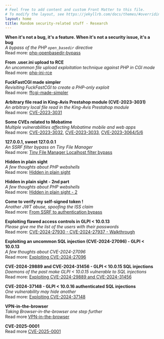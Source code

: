 ```yaml
---
# Feel free to add content and custom Front Matter to this file.
# To modify the layout, see https://jekyllrb.com/docs/themes/#overriding-theme-defaults
layout: home
title: Random security-related stuff - Research
---
```


**When it's not a bug, it's a feature. When it's not a security issue, it's a bug**\
_A bypass of the PHP `open_basedir` directive_\
Read more: [php-openbasedir-bypass](/stuff/2023/01/30/php-bug.html)

**From .user.ini upload to RCE**\
_An uncommon file upload exploitation technique against PHP in CGI mode_\
Read more: [php-ini-rce](/stuff/2023/02/01/php-ini.html)

**FuckFastCGI made simpler**\
_Revisiting FuckFastCGI to create a PHP-only exploit_\
Read more: [ffcgi-made-simpler](/stuff/2023/02/05/php-ffcgi.html)

**Arbitrary file read in King-Avis Prestahop module (CVE-2023-3031)**\
_An arbitrary local file read in the King-Avis Prestahop module_\
Read more: [CVE-2023-3031](/stuff/2023/06/01/cve-2023-3031.html)

**Some CVEs related to Mobatime**\
_Multiple vulnerabilities affecting Mobatime mobile and web apps_\
Read more: [CVE-2023-3032](/stuff/2023/06/01/cve-2023-3032.html), [CVE-2023-3033](/stuff/2023/06/01/cve-2023-3033.html), [CVE-2023-3064/5/6](/stuff/2023/06/02/cve-2023-3064_65_66.html)

**127.0.0.1, sweet 127.0.0.1**\
_An SSRF filter bypass on Tiny File Manager_\
Read more: [Tiny File Manager Localhost filter bypass](/stuff/2023/09/27/tfm_localhost_bypass.html)

**Hidden in plain sight**\
_A few thoughts about PHP webshells_\
Read more: [Hidden in plain sight](/stuff/2023/10/31/hidden-in-plain-sight.html)

**Hidden in plain sight - 2nd part**\
_A few thoughts about PHP webshells_\
Read more: [Hidden in plain sight - 2 ](/stuff/2023/11/05/hidden-in-plain-sight-2.html)

**Come to verify my self-signed token !**\
_Another JWT abuse, spoofing the ISS claim_\
Read more: [From SSRF to authentication bypass](/stuff/2023/12/28/jwt_iss.html)

**Exploiting flawed access controls in GLPI < 10.0.13**\
_Please give me the list of the users with their passwords_\
Read more: [CVE-2024-27930 - CVE-2024-27937 - Walkthrough](/stuff/2024/02/29/glpi-pwned.html)

**Exploiting an uncommon SQL injection (CVE-2024-27096) - GLPI < 10.0.13**\
_A few thoughts about CVE-2024-27096_\
Read more: [Exploiting CVE-2024-27096](/stuff/2024/03/24/exploit-CVE-2024-27096.html)

**CVE-2024-29889 and CVE-2024-31456 - GLPI < 10.0.15 SQL injections**\
_Daemons of the past make GLPI < 10.0.15 vulnerable to SQL injections_\
Read more: [Exploiting CVE-2024-29889 and CVE-2024-31456](/stuff/2024/05/09/exploit-CVE-2024-29889-31456.html)

**CVE-2024-37148 - GLPI < 10.0.16 authenticated SQL injections**\
_One vulnerability may hide another_\
Read more: [Exploiting CVE-2024-37148](/stuff/2024/06/07/exploit-CVE-2024-37148.html)

**VPN-in-the-browser**\
_Taking Browser-in-the-browser one step further_\
Read more [VPN-in-the-browser](stuff/2025/01/22/vitb.html)

**CVE-2025-0001**\
Read more [CVE-2025-0001](stuff/2025/02/15/CVE-2025-0001.html)